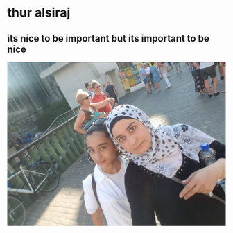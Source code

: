 # thur alsiraj

## its nice to be important but its important to be nice
![MY photo](https://github.com/thuraalsiraj/becode2/blob/master/bushra.jpg)

 
   
